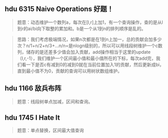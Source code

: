 ## hdu 6315 Naive Operations 好题！
>题意：动态维护一个数列a，每次在[l,r]上加1，有一个查询操作，查的是从l到r的ai/bi向下取整的累加和。b是一个从1到n的排列顺序是乱的。

>思路：我们考虑极端情况，如果n次都是在1到n上加一，总的贡献会加多少次？n/1+n/2+n/3+...n/n=是nlogn级别的，所以可以用线段树维护一个c数列，储存的是还差多少值会加入贡献，add操作相当于这里的update（l,r,-1），我们维护一个区间最小值和最小值所在的下标，每次add完，我们看一下是否c有减到0的减到0就在当前位置加入1的贡献，然后更新成bi，直到最小值不为0，贡献的查询可以用树状数组维护。

## hdu 1166 敌兵布阵
>题意：线段树单点加减，区间和查询。

## hdu 1745 I Hate It
>题意：单点替换，区间最大值查询
